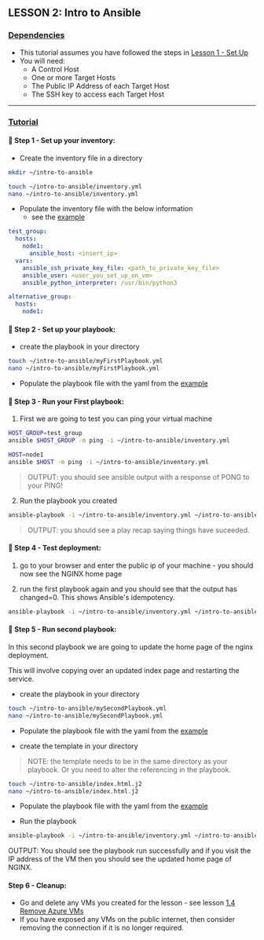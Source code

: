 ## LESSON 2: Intro to Ansible

### <u>Dependencies</u>
- This tutorial assumes you have followed the steps in [Lesson 1 - Set Up](../1_SetUp/)
- You will need: 
    - A Control Host
    - One or more Target Hosts
    - The Public IP Address of each Target Host
    - The SSH key to access each Target Host

***

### <u>Tutorial</u>

#### :rocket: __Step 1 - Set up your inventory:__

- Create the inventory file in a directory
```bash
mkdir ~/intro-to-ansible

touch ~/intro-to-ansible/inventory.yml
nano ~/intro-to-ansible/inventory.yml 

```

- Populate the inventory file with the below information
    - see the [example](./inventory.yml)

```yaml
test_group:
  hosts:
    node1:
      ansible_host: <insert_ip>
  vars:
    ansible_ssh_private_key_file: <path_to_private_key_file>
    ansible_user: <user_you_set_up_on_vm>
    ansible_python_interpreter: /usr/bin/python3

alternative_group:
  hosts: 
    node1:

```

#### :rocket: __Step 2 - Set up your playbook:__
- create the playbook in your directory
```bash
touch ~/intro-to-ansible/myFirstPlaybook.yml
nano ~/intro-to-ansible/myFirstPlaybook.yml 
```

- Populate the playbook file with the yaml from the [example](./myFirstPlaybook.yml)

#### :rocket: __Step 3 - Run your First playbook:__

1. First we are going to test you can ping your virtual machine
```bash
HOST_GROUP=test_group
ansible $HOST_GROUP -m ping -i ~/intro-to-ansible/inventory.yml

HOST=node1
ansible $HOST -m ping -i ~/intro-to-ansible/inventory.yml
```

>OUTPUT: you should see ansible output with a response of PONG to your PING! 

2. Run the playbook you created
```bash
ansible-playbook -i ~/intro-to-ansible/inventory.yml ~/intro-to-ansible/myFirstPlaybook.yml 
```

> OUTPUT: you should see a play recap saying things have suceeded. 

#### :rocket: __Step 4 - Test deployment:__

1. go to your browser and enter the public ip of your machine - you should now see the NGINX home page 

2. run the first playbook again and you should see that the output has changed=0. This shows Ansible's idempotency.
```bash
ansible-playbook -i ~/intro-to-ansible/inventory.yml ~/intro-to-ansible/myFirstPlaybook.yml 
```

#### :rocket: __Step 5 - Run second playbook:__

In this second playbook we are going to update the home page of the nginx deployment.

This will involve copying over an updated index page and restarting the service. 

- create the playbook in your directory
```bash
touch ~/intro-to-ansible/mySecondPlaybook.yml
nano ~/intro-to-ansible/mySecondPlaybook.yml 
```
- Populate the playbook file with the yaml from the [example](./mySecondPlaybook.yml)

- create the template in your directory
> NOTE: the template needs to be in the same directory as your playbook. Or you need to alter the referencing in the playbook. 
```bash
touch ~/intro-to-ansible/index.html.j2
nano ~/intro-to-ansible/index.html.j2
```
- Populate the playbook file with the yaml from the [example](./index.html.j2)

- Run the playbook 
```bash
ansible-playbook -i ~/intro-to-ansible/inventory.yml ~/intro-to-ansible/mySecondPlaybook.yml 
```

OUTPUT: You should see the playbook run successfully and if you visit the IP address of the VM then you should see the updated home page of NGINX.

#### __Step 6 - Cleanup:__
- Go and delete any VMs you created for the lesson - see lesson [1.4 Remove Azure VMs](../1_SetUp/1.4_Remove_Azure_VM/)
- If you have exposed any VMs on the public internet, then consider removing the connection if it is no longer required.